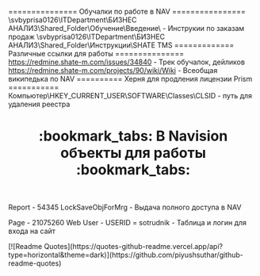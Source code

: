 =============== Обучалки по работе в NAV ================
\\svbyprisa0126\ITDepartment\БИЗНЕС АНАЛИЗ\Shared_Folder\Обучение\Введение\ - Инструкии по заказам продаж
\\svbyprisa0126\ITDepartment\БИЗНЕС АНАЛИЗ\Shared_Folder\Инструкции\SHATE TMS
============= Различные ссылки для работы ===============
https://redmine.shate-m.com/issues/34840 - Трек обучалок, дейликов
https://redmine.shate-m.com/projects/90/wiki/Wiki - Всеобщая википедька по NAV
========== Херня для продления лицензии Prism ===========
Компьютер\HKEY_CURRENT_USER\SOFTWARE\Classes\CLSID - путь для удаления реестра


<h1 align="center">:bookmark_tabs: В Navision объекты для работы :bookmark_tabs:</h1><br/>
<p>Report - 54345 LockSaveObjForMrg - Выдача полного доступа в NAV</p>
<p>Page - 21075260 Web User - USERID = sotrudnik - Таблица и логин для входа на сайт</p>
[![Readme Quotes](https://quotes-github-readme.vercel.app/api?type=horizontal&theme=dark)](https://github.com/piyushsuthar/github-readme-quotes)
